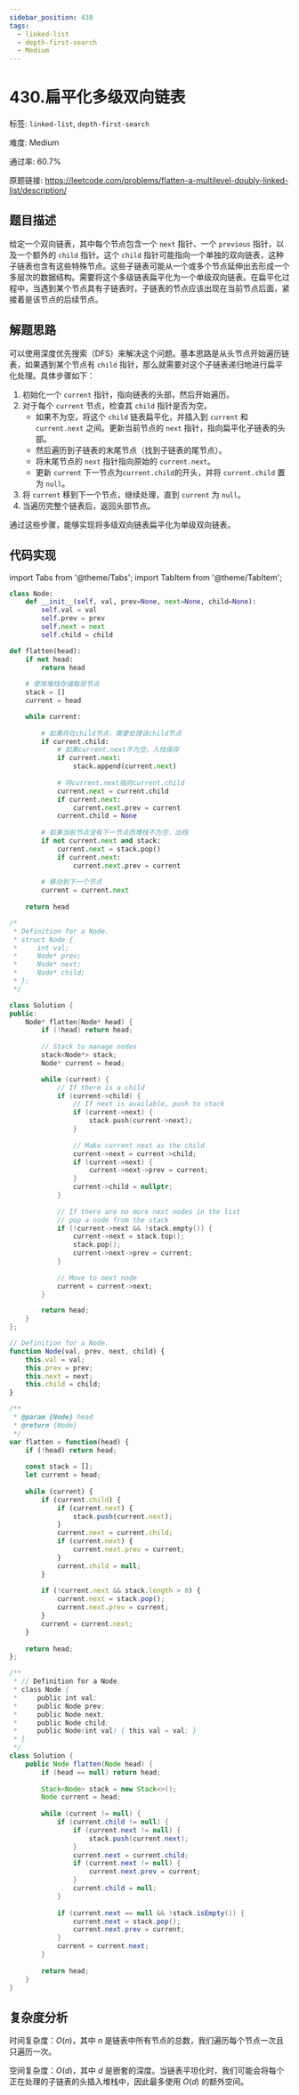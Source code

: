 ```yaml
---
sidebar_position: 430
tags:
  - linked-list
  - depth-first-search
  - Medium
---
```


# 430.扁平化多级双向链表

标签: `linked-list`, `depth-first-search`

难度: Medium

通过率: 60.7%

原题链接: https://leetcode.com/problems/flatten-a-multilevel-doubly-linked-list/description/

## 题目描述
给定一个双向链表，其中每个节点包含一个 `next` 指针、一个 `previous` 指针，以及一个额外的 `child` 指针。这个 `child` 指针可能指向一个单独的双向链表，这种子链表也含有这些特殊节点。这些子链表可能从一个或多个节点延伸出去形成一个多层次的数据结构。需要将这个多级链表扁平化为一个单级双向链表。在扁平化过程中，当遇到某个节点具有子链表时，子链表的节点应该出现在当前节点后面，紧接着是该节点的后续节点。

## 解题思路
可以使用深度优先搜索（DFS）来解决这个问题。基本思路是从头节点开始遍历链表，如果遇到某个节点有 `child` 指针，那么就需要对这个子链表递归地进行扁平化处理。具体步骤如下：

1. 初始化一个 `current` 指针，指向链表的头部，然后开始遍历。
2. 对于每个 `current` 节点，检查其 `child` 指针是否为空。
   - 如果不为空，将这个 `child` 链表扁平化，并插入到 `current` 和 `current.next` 之间。更新当前节点的 `next` 指针，指向扁平化子链表的头部。
   - 然后遍历到子链表的末尾节点（找到子链表的尾节点）。
   - 将末尾节点的 `next` 指针指向原始的 `current.next`。
   - 更新 `current` 下一节点为`current.child`的开头，并将 `current.child` 置为 `null`。
3. 将 `current` 移到下一个节点，继续处理，直到 `current` 为 `null`。
4. 当遍历完整个链表后，返回头部节点。

通过这些步骤，能够实现将多级双向链表扁平化为单级双向链表。

## 代码实现
import Tabs from '@theme/Tabs';
import TabItem from '@theme/TabItem';

<Tabs>
<TabItem value="python" label="Python">

```python
class Node:
    def __init__(self, val, prev=None, next=None, child=None):
        self.val = val
        self.prev = prev
        self.next = next
        self.child = child

def flatten(head):
    if not head:
        return head
    
    # 使用堆栈存储每层节点
    stack = []
    current = head

    while current:
        
        # 如果存在child节点，需要处理该child节点
        if current.child:
            # 如果current.next不为空，入栈保存
            if current.next:
                stack.append(current.next)
            
            # 将current.next指向current.child
            current.next = current.child
            if current.next:
                current.next.prev = current
            current.child = None
        
        # 如果当前节点没有下一节点而堆栈不为空，出栈
        if not current.next and stack:
            current.next = stack.pop()
            if current.next:
                current.next.prev = current
        
        # 移动到下一个节点
        current = current.next
    
    return head
```

</TabItem>
<TabItem value="cpp" label="C++">

```cpp
/*
 * Definition for a Node.
 * struct Node {
 *     int val;
 *     Node* prev;
 *     Node* next;
 *     Node* child;
 * };
 */

class Solution {
public:
    Node* flatten(Node* head) {
        if (!head) return head;
        
        // Stack to manage nodes
        stack<Node*> stack;
        Node* current = head;

        while (current) {
            // If there is a child
            if (current->child) {
                // If next is available, push to stack
                if (current->next) {
                    stack.push(current->next);
                }
                
                // Make current next as the child
                current->next = current->child;
                if (current->next) {
                    current->next->prev = current;
                }
                current->child = nullptr;
            }
            
            // If there are no more next nodes in the list
            // pop a node from the stack
            if (!current->next && !stack.empty()) {
                current->next = stack.top();
                stack.pop();
                current->next->prev = current;
            }
            
            // Move to next node
            current = current->next;
        }

        return head;
    }
};
```

</TabItem>
<TabItem value="javascript" label="JavaScript">

```javascript
// Definition for a Node.
function Node(val, prev, next, child) {
    this.val = val;
    this.prev = prev;
    this.next = next;
    this.child = child;
}

/**
 * @param {Node} head
 * @return {Node}
 */
var flatten = function(head) {
    if (!head) return head;
    
    const stack = [];
    let current = head;
    
    while (current) {
        if (current.child) {
            if (current.next) {
                stack.push(current.next);
            }
            current.next = current.child;
            if (current.next) {
                current.next.prev = current;
            }
            current.child = null;
        }
        
        if (!current.next && stack.length > 0) {
            current.next = stack.pop();
            current.next.prev = current;
        }
        current = current.next;
    }
    
    return head;
};
```

</TabItem>
<TabItem value="java" label="Java">

```java
/**
 * // Definition for a Node.
 * class Node {
 *     public int val;
 *     public Node prev;
 *     public Node next;
 *     public Node child;
 *     public Node(int val) { this.val = val; }
 * }
 */
class Solution {
    public Node flatten(Node head) {
        if (head == null) return head;
        
        Stack<Node> stack = new Stack<>();
        Node current = head;
        
        while (current != null) {
            if (current.child != null) {
                if (current.next != null) {
                    stack.push(current.next);
                }
                current.next = current.child;
                if (current.next != null) {
                    current.next.prev = current;
                }
                current.child = null;
            }
            
            if (current.next == null && !stack.isEmpty()) {
                current.next = stack.pop();
                current.next.prev = current;
            }
            current = current.next;
        }
        
        return head;
    }
}
```

</TabItem>
</Tabs>

## 复杂度分析
时间复杂度：$O(n)$，其中 $n$ 是链表中所有节点的总数，我们遍历每个节点一次且只遍历一次。  
  
空间复杂度：$O(d)$，其中 $d$ 是嵌套的深度。当链表平坦化时，我们可能会将每个正在处理的子链表的头插入堆栈中，因此最多使用 $O(d)$ 的额外空间。
